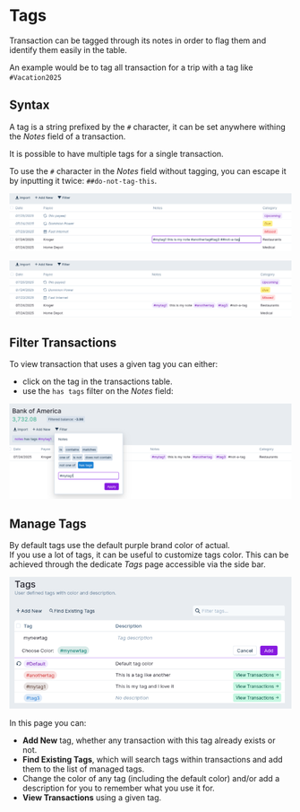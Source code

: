 # Tags

Transaction can be tagged through its notes in order to flag them and identify them easily in the table.

An example would be to tag all transaction for a trip with a tag like `#Vacation2025`

## Syntax

A tag is a string prefixed by the `#` character, it can be set anywhere withing the *Notes* field of a transaction.

It is possible to have multiple tags for a single transaction.

To use the `#` character in the *Notes* field without tagging, you can escape it by inputting it twice: `##do-not-tag-this`.

![](/static/img/tags/input.png)

![](/static/img/tags/input-result.png)

## Filter Transactions

To view transaction that uses a given tag you can either:
- click on the tag in the transactions table.
- use the `has tags` filter on the *Notes* field:

![](/static/img/tags/filter.png)



## Manage Tags

By default tags use the default purple brand color of actual.  
If you use a lot of tags, it can be useful to customize tags color. This can be achieved through the dedicate *Tags* page accessible via the side bar.

![](/static/img/tags/manage.png)

In this page you can:
- **Add New** tag, whether any transaction with this tag already exists or not.
- **Find Existing Tags**, which will search tags within transactions and add them to the list of managed tags.
- Change the color of any tag (including the default color) and/or add a description for you to remember what you use it for.
- **View Transactions** using a given tag.
